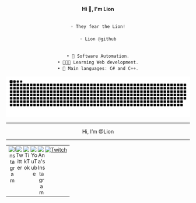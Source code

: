 <p align='center'>
  <b>Hi 👋, I'm Lion</b><br>

```py

◦ They fear the Lion!

◦ Lion @github

```
```csharp

• 🤖 Software Automation.
• 👨🏻‍💻 Learning Web development.
• 🌟 Main languages: C# and C++.
```

<div align="center">
  <img  src="https://github.com/1999AZZAR/1999AZZAR/blob/main/resources/img/grid-snake.svg"
       alt="snake" /></a>
</div>


--------------------------------------
										
 <p align="center"> Hi, I’m @Lion

--------------------------------------
<html>
<head>
<style>
  body {
    text-align: center;
  }
  table {
    margin: 0 auto;
  }
</style>
</head>
<body>
    <table>
        <tr>
            <td>
                <a href="https://simpleicons.now.sh/twitch/6366f1">
                    <img align="center" alt="Twitch" width="20px" src="https://simpleicons.vercel.app/twitch/6366f1" />
                </a>
                <a href="https://simpleicons.vercel.app/instagram/6366f1">
                    <img align="left" alt="Instagram" width="20px" src="https://simpleicons.vercel.app/instagram/6366f1" />
                </a>
                <a href="https://simpleicons.vercel.app/twitter/6366f1">
                    <img align="left" alt="Twitter" width="20px" src="https://simpleicons.vercel.app/twitter/6366f1" />
                </a>
                <a href="https://simpleicons.vercel.app/tiktok/6366f1">
                    <img align="left" alt="TikTok" width="20px" src="https://simpleicons.vercel.app/tiktok/6366f1" />
                </a>
                <a href="https://simpleicons.vercel.app/youtube/6366f1">
                    <img align="left" alt="YouTube" width="20px" src="https://simpleicons.vercel.app/youtube/6366f1" />
                </a>
                <a href="https://instagra.com/anawhty">
                    <img align="left" alt="Ana's Instagram" width="20px" src="https://simpleicons.vercel.app/instagram/6366f1" />
                </a>
            </td>
        </tr>
    </table>
</body>
</html>



